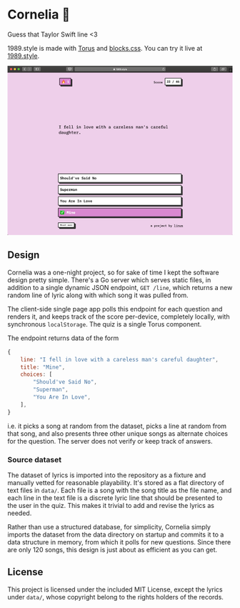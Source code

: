 # Cornelia 🚦

Guess that Taylor Swift line <3

1989.style is made with [Torus](https://github.com/thesephist/torus) and [blocks.css](https://github.com/thesephist/blocks.css). You can try it live at [1989.style](https://1989.style).

![1989.style](static/1989.png)

## Design

Cornelia was a one-night project, so for sake of time I kept the software design pretty simple. There's a Go server which serves static files, in addition to a single dynamic JSON endpoint, `GET /line`, which returns a new random line of lyric along with which song it was pulled from.

The client-side single page app polls this endpoint for each question and renders it, and keeps track of the score per-device, completely locally, with synchronous `localStorage`. The quiz is a single Torus component.

The endpoint returns data of the form

```js
{
    line: "I fell in love with a careless man's careful daughter",
    title: "Mine",
    choices: [
        "Should've Said No",
        "Superman",
        "You Are In Love",
    ],
}
```

i.e. it picks a song at random from the dataset, picks a line at random from that song, and also presents three other unique songs as alternate choices for the question. The server does not verify or keep track of answers.

### Source dataset

The dataset of lyrics is imported into the repository as a fixture and manually vetted for reasonable playability. It's stored as a flat directory of text files in `data/`. Each file is a song with the song title as the file name, and each line in the text file is a discrete lyric line that should be presented to the user in the quiz. This makes it trivial to add and revise the lyrics as needed.

Rather than use a structured database, for simplicity, Cornelia simply imports the dataset from the data directory on startup and commits it to a data structure in memory, from which it polls for new questions. Since there are only 120 songs, this design is just about as efficient as you can get.

## License

This project is licensed under the included MIT License, except the lyrics under `data/`, whose copyright belong to the rights holders of the records.
